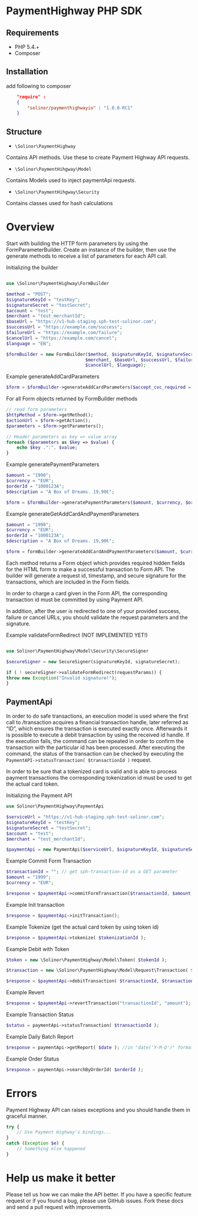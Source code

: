# PaymentHighway PHP SDK

## Requirements

* PHP 5.4.+
* Composer

## Installation

add following to composer

```json
    "require" : 
    {
        "solinor/paymenthighwayio" : "1.0.0-RC1"
    }
```

## Structure 

* `\Solinor\PaymentHighway`

Contains API methods. Use these to create Payment Highway API requests.

* `\Solinor\PaymentHihgway\Model`

Contains Models used to inject paymentApi requests.

* `\Solinor\PaymentHihgway\Security`

Contains classes used for hash calculations

# Overview

Start with building the HTTP form parameters by using the FormParameterBuilder. Create an instance of the builder, then use the generate methods to receive a list of parameters for each API call.

Initializing the builder

```php

use \Solinor\PaymentHighway\FormBuilder

$method = "POST";
$signatureKeyId = "testKey";
$signatureSecret = "testSecret";
$account = "test";
$merchant = "test_merchantId";
$baseUrl = "https://v1-hub-staging.sph-test-solinor.com";
$successUrl = "https://example.com/success";
$failureUrl = "https://example.com/failure";
$cancelUrl = "https://example.com/cancel";
$language = "EN";

$formBuilder = new FormBuilder($method, $signatureKeyId, $signatureSecret, $account,
                              $merchant, $baseUrl, $successUrl, $failureUrl,
                              $cancelUrl, $language);
```

Example generateAddCardParameters

```php
$form = $formBuilder->generateAddCardParameters($accept_cvc_required = false);
```

For all Form objects returned by FormBuilder methods
```php
// read form parameters
$httpMethod = $form->getMethod();
$actionUrl = $form->getAction();
$parameters = $form->getParameters(); 

// Header parameters as key => value array
foreach ($parameters as $key => $value) {
	echo $key .":". $value;
}
```

Example generatePaymentParameters 

```php
$amount = "1990";
$currency = "EUR";
$orderId = "1000123A";
$description = "A Box of Dreams. 19,90€";

$form = $formBuilder->generatePaymentParameters($amount, $currency, $orderId, $description);

```
        	
Example generateGetAddCardAndPaymentParameters
```php
$amount = "1990";
$currency = "EUR";
$orderId = "1000123A";
$description = "A Box of Dreams. 19,90€";

$form = formBuilder->generateAddCardAndPaymentParameters($amount, $currency, $orderId, $description);
```

Each method returns a Form object which provides required hidden fields for the HTML form to make a successful transaction to Form API. The builder will generate a request id, timestamp, and secure signature for the transactions, which are included in the Form fields.

In order to charge a card given in the Form API, the corresponding transaction id must be committed by using Payment API.

In addition, after the user is redirected to one of your provided success, failure or cancel URLs, you should validate the request parameters and the signature.

Example validateFormRedirect (NOT IMPLEMENTED YET!)

```php

use Solinor\PaymentHighway\Model\Security\SecureSigner

$secureSigner = new SecureSigner(signatureKeyId, signatureSecret);

if ( ! secureSigner->validateFormRedirect(requestParams)) {
throw new Exception("Invalid signature!");
}
```

## PaymentApi

In order to do safe transactions, an execution model is used where the first call to /transaction acquires a financial transaction handle, later referred as “ID”, which ensures the transaction is executed exactly once. Afterwards it is possible to execute a debit transaction by using the received id handle. If the execution fails, the command can be repeated in order to confirm the transaction with the particular id has been processed. After executing the command, the status of the transaction can be checked by executing the `PaymentAPI->statusTransaction( $transactionId )` request. 

In order to be sure that a tokenized card is valid and is able to process payment transactions the corresponding tokenization id must be used to get the actual card token. 

Initializing the Payment API
```php
use Solinor\PaymentHighway\PaymentApi

$serviceUrl = "https://v1-hub-staging.sph-test-solinor.com";
$signatureKeyId = "testKey";
$signatureSecret = "testSecret";
$account = "test";
$merchant = "test_merchantId";

$paymentApi = new PaymentApi($serviceUrl, $signatureKeyId, $signatureSecret, $account, $merchant)
```
        
Example Commit Form Transaction
```php
$transactionId = ""; // get sph-transaction-id as a GET parameter
$amount = "1999";
$currency = "EUR";

$response = $paymentApi->commitFormTransaction($transactionId, $amount, $currency); //response is pure json run through json_decode();
```

Example Init transaction
```php
$response = $paymentApi->initTransaction();
```

Example Tokenize (get the actual card token by using token id)
```php
$response = $paymentApi->tokenize( $tokenizationId );
```

Example Debit with Token
```php
$token = new \Solinor\PaymentHighway\Model\Token( $tokenId );

$transaction = new \Solinor\PaymentHighway\Model\Request\Transaction( $token, $amount, $currency);

$response = $paymentApi->debitTransaction( $transactionId, $transaction);
```

Example Revert
```php
$response = $paymentApi->revertTransaction("transactionId", "amount");
```

Example Transaction Status
```php
$status = paymentApi->statusTransaction( $transactionId );
```

Example Daily Batch Report
```php
$response = paymentApi->getReport( $date ); //in "date('Y-M-D')" format
```

Example Order Status
```php
$response = paymentApi->searchByOrderId( $orderId );
```	

# Errors
Payment Highway API can raises exceptions and you should handle them in graceful manner.
```php
try {
	// Use Payment Highway's bindings...
} 
catch (Exception $e) {
  	// Something else happened
}
```

# Help us make it better
Please tell us how we can make the API better. If you have a specific feature request or if you found a bug, please use GitHub issues. Fork these docs and send a pull request with improvements.
